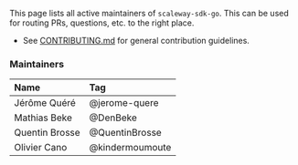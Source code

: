 This page lists all active maintainers of `scaleway-sdk-go`. This can be used for
routing PRs, questions, etc. to the right place.

* See [CONTRIBUTING.md](CONTRIBUTING.md) for general contribution guidelines.

### Maintainers

| Name              | Tag              |
|:------------------|:-----------------|
| Jérôme Quéré      | @jerome-quere    |
| Mathias Beke      | @DenBeke         |
| Quentin Brosse    | @QuentinBrosse   |
| Olivier Cano      | @kindermoumoute  |
